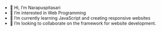 - 👋 Hi, I’m Narapuspitasari
- 👀 I’m interested in Web Programming
- 🌱 I’m currently learning JavaScript and creating responsive websites 
- 💞️ I’m looking to collaborate on the framework for website development.


<!---
Narapuspitasari/Narapuspitasari is a ✨ special ✨ repository because its `README.md` (this file) appears on your GitHub profile.
You can click the Preview link to take a look at your changes.
--->
